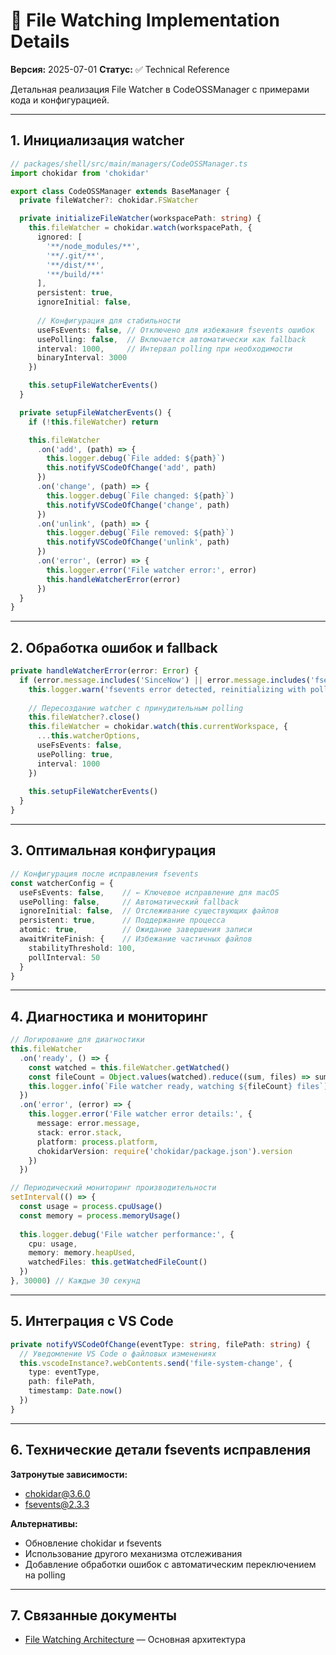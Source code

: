 # 🔧 File Watching Implementation Details

**Версия:** 2025-07-01 **Статус:** ✅ Technical Reference

Детальная реализация File Watcher в CodeOSSManager с примерами кода и конфигурацией.

---

## 1. Инициализация watcher

```typescript
// packages/shell/src/main/managers/CodeOSSManager.ts
import chokidar from 'chokidar'

export class CodeOSSManager extends BaseManager {
  private fileWatcher?: chokidar.FSWatcher

  private initializeFileWatcher(workspacePath: string) {
    this.fileWatcher = chokidar.watch(workspacePath, {
      ignored: [
        '**/node_modules/**',
        '**/.git/**',
        '**/dist/**',
        '**/build/**'
      ],
      persistent: true,
      ignoreInitial: false,
      
      // Конфигурация для стабильности
      useFsEvents: false, // Отключено для избежания fsevents ошибок
      usePolling: false,  // Включается автоматически как fallback
      interval: 1000,     // Интервал polling при необходимости
      binaryInterval: 3000
    })

    this.setupFileWatcherEvents()
  }

  private setupFileWatcherEvents() {
    if (!this.fileWatcher) return

    this.fileWatcher
      .on('add', (path) => {
        this.logger.debug(`File added: ${path}`)
        this.notifyVSCodeOfChange('add', path)
      })
      .on('change', (path) => {
        this.logger.debug(`File changed: ${path}`)
        this.notifyVSCodeOfChange('change', path)
      })
      .on('unlink', (path) => {
        this.logger.debug(`File removed: ${path}`)
        this.notifyVSCodeOfChange('unlink', path)
      })
      .on('error', (error) => {
        this.logger.error('File watcher error:', error)
        this.handleWatcherError(error)
      })
  }
}
```

---

## 2. Обработка ошибок и fallback

```typescript
private handleWatcherError(error: Error) {
  if (error.message.includes('SinceNow') || error.message.includes('fsevents')) {
    this.logger.warn('fsevents error detected, reinitializing with polling')
    
    // Пересоздание watcher с принудительным polling
    this.fileWatcher?.close()
    this.fileWatcher = chokidar.watch(this.currentWorkspace, {
      ...this.watcherOptions,
      useFsEvents: false,
      usePolling: true,
      interval: 1000
    })
    
    this.setupFileWatcherEvents()
  }
}
```

---

## 3. Оптимальная конфигурация

```typescript
// Конфигурация после исправления fsevents
const watcherConfig = {
  useFsEvents: false,    // ← Ключевое исправление для macOS
  usePolling: false,     // Автоматический fallback
  ignoreInitial: false,  // Отслеживание существующих файлов
  persistent: true,      // Поддержание процесса
  atomic: true,          // Ожидание завершения записи
  awaitWriteFinish: {    // Избежание частичных файлов
    stabilityThreshold: 100,
    pollInterval: 50
  }
}
```

---

## 4. Диагностика и мониторинг

```typescript
// Логирование для диагностики
this.fileWatcher
  .on('ready', () => {
    const watched = this.fileWatcher.getWatched()
    const fileCount = Object.values(watched).reduce((sum, files) => sum + files.length, 0)
    this.logger.info(`File watcher ready, watching ${fileCount} files`)
  })
  .on('error', (error) => {
    this.logger.error('File watcher error details:', {
      message: error.message,
      stack: error.stack,
      platform: process.platform,
      chokidarVersion: require('chokidar/package.json').version
    })
  })

// Периодический мониторинг производительности
setInterval(() => {
  const usage = process.cpuUsage()
  const memory = process.memoryUsage()
  
  this.logger.debug('File watcher performance:', {
    cpu: usage,
    memory: memory.heapUsed,
    watchedFiles: this.getWatchedFileCount()
  })
}, 30000) // Каждые 30 секунд
```

---

## 5. Интеграция с VS Code

```typescript
private notifyVSCodeOfChange(eventType: string, filePath: string) {
  // Уведомление VS Code о файловых изменениях
  this.vscodeInstance?.webContents.send('file-system-change', {
    type: eventType,
    path: filePath,
    timestamp: Date.now()
  })
}
```

---

## 6. Технические детали fsevents исправления

**Затронутые зависимости:**
- chokidar@3.6.0
- fsevents@2.3.3

**Альтернативы:**
- Обновление chokidar и fsevents
- Использование другого механизма отслеживания
- Добавление обработки ошибок с автоматическим переключением на polling

---

## 7. Связанные документы

- [File Watching Architecture](/core-concepts/shell-core/file-watching) — Основная архитектура
 